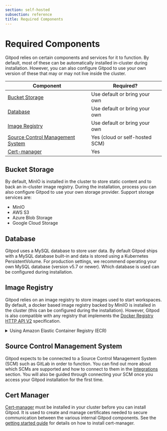 ```yaml
---
section: self-hosted
subsection: reference
title: Required Components
---
```


<script context="module">
  export const prerender = true;
</script>

# Required Components

Gitpod relies on certain components and services for it to function. By default, most of these can be automatically installed in-cluster during installation. However, you can also configure Gitpod to use your own version of these that may or may not live inside the cluster. <!--- todo: When do we advise these to be run outside of cluster? --->

| Component                                                                                  | Required?                      |
| ------------------------------------------------------------------------------------------ | ------------------------------ |
| [Bucket Storage](./required-components#bucket-storage)                                     | Use default or bring your own  |
| [Database](./required-components#database)                                                 | Use default or bring your own  |
| [Image Registry](./required-components#image-registry)                                     | Use default or bring your own  |
| [Source Control Management System](./required-components#source-control-management-system) | Yes (cloud or self-hosted SCM) |
| [Cert-manager](./required-components#cert-manager)                                         | Yes                            |

## Bucket Storage

By default, MinIO is installed in the cluster to store static content and to back an in-cluster image registry. During the installation, process you can also configure Gitpod to use your own storage provider. Support storage services are:

- MinIO
- AWS S3
- Azure Blob Storage
- Google Cloud Storage

## Database

Gitpod uses a MySQL database to store user data. By default Gitpod ships with a MySQL database built-in and data is stored using a Kubernetes PersistentVolume. For production settings, we recommend operating your own MySQL database (version v5.7 or newer). Which database is used can be configured during installation. <!--- todo: Is this true? How do you configure this? --->

## Image Registry

Gitpod relies on an image registry to store images used to start workspaces. By default, a docker based image registry backed by MiniIO is installed in the cluster (this can be configured during the installation). However, Gitpod is also compatible with any registry that implements the [Docker Registry HTTP API V2](https://docs.docker.com/registry/spec/api/) specification.

<details>
  <summary  class="text-p-medium">Using Amazon Elastic Container Registry (ECR)</summary>

Amazon ECR does not implement this spec fully. The spec expects
that, if an image is pushed to a repository that doesn't exist, it creates the
repository before uploading the image. Amazon ECR does not do this - if the
repository doesn't exist, it will error on push.

To configure Gitpod to use Amazon, you will need to use the in-cluster
registry and configure it to use S3 storage as the backend storage.

```yaml
containerRegistry:
  inCluster: true
  s3storage:
    bucket: <name of bucket>
    certificate:
      kind: secret
      name: s3-storage-token
```

The secret expects to have two keys:

- `s3AccessKey`
- `s3SecretKey`

</details>

## Source Control Management System

Gitpod expects to be connected to a Source Control Management System (SCM) such as GitLab in order to function. You can find out more about which SCMs are supported and how to connect to them in the [Integrations](../../integrations) section. You will also be guided through connecting your SCM once you access your Gitpod installation for the first time.

## Cert Manager

[Cert-manager](https://cert-manager.io/) must be installed in your cluster before you can install Gitpod. It is used to create and manage certificates needed to secure communication between the various internal Gitpod components. See the [getting started guide](./getting-started#step-2-install-cert-manager) for details on how to install cert-manager.
